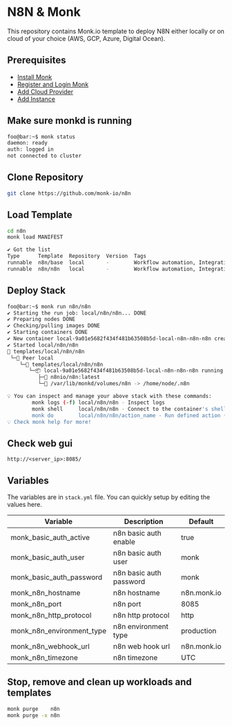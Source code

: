 # N8N & Monk

This repository contains Monk.io template to deploy N8N either locally or on cloud of your choice (AWS, GCP, Azure, Digital Ocean).

## Prerequisites

- [Install Monk](https://docs.monk.io/docs/get-monk)
- [Register and Login Monk](https://docs.monk.io/docs/acc-and-auth)
- [Add Cloud Provider](https://docs.monk.io/docs/cloud-provider)
- [Add Instance](https://docs.monk.io/docs/multi-cloud)

## Make sure monkd is running

```bash
foo@bar:~$ monk status
daemon: ready
auth: logged in
not connected to cluster
```

## Clone Repository

```bash
git clone https://github.com/monk-io/n8n
```

## Load Template

```bash
cd n8n
monk load MANIFEST
```

```bash
✔ Got the list
Type      Template  Repository  Version  Tags
runnable  n8n/base  local       -        Workflow automation, Integration, API, Node.js, No-code, Productivity, Data automation, Cloud automation, Business automation, Webhooks, Open-source, Workflow management, Data synchronization, Event-driven automation, Task automation
runnable  n8n/n8n   local       -        Workflow automation, Integration, API, Node.js, No-code, Productivity, Data automation, Cloud automation, Business automation, Webhooks, Open-source, Workflow management, Data synchronization, Event-driven automation, Task automation
```

## Deploy Stack

```bash
foo@bar:~$ monk run n8n/n8n
✔ Starting the run job: local/n8n/n8n... DONE
✔ Preparing nodes DONE
✔ Checking/pulling images DONE
✔ Starting containers DONE
✔ New container local-9a01e5682f434f481b63508b5d-local-n8n-n8n-n8n created DONE
✔ Started local/n8n/n8n
🔩 templates/local/n8n/n8n
 └─🧊 Peer local
    └─🔩 templates/local/n8n/n8n
       └─📦 local-9a01e5682f434f481b63508b5d-local-n8n-n8n-n8n running
          ├─🧩 n8nio/n8n:latest
          └─💾 /var/lib/monkd/volumes/n8n -> /home/node/.n8n

💡 You can inspect and manage your above stack with these commands:
        monk logs (-f) local/n8n/n8n - Inspect logs
        monk shell     local/n8n/n8n - Connect to the container's shell
        monk do        local/n8n/n8n/action_name - Run defined action (if exists)
💡 Check monk help for more!
```

## Check web gui

`http://<server_ip>:8085/`

## Variables

The variables are in `stack.yml` file. You can quickly setup by editing the values here.

| Variable                  | Description             | Default     |
| ------------------------- | ----------------------- | ----------- |
| monk_basic_auth_active    | n8n basic auth enable   | true        |
| monk_basic_auth_user      | n8n basic auth user     | monk        |
| monk_basic_auth_password  | n8n basic auth password | monk        |
| monk_n8n_hostname         | n8n hostname            | n8n.monk.io |
| monk_n8n_port             | n8n port                | 8085        |
| monk_n8n_http_protocol    | n8n http protocol       | http        |
| monk_n8n_environment_type | n8n environment type    | production  |
| monk_n8n_webhook_url      | n8n web hook url        | n8n.monk.io |
| monk_n8n_timezone         | n8n timezone            | UTC         |

## Stop, remove and clean up workloads and templates

```bash
monk purge    n8n
monk purge -x n8n
```
